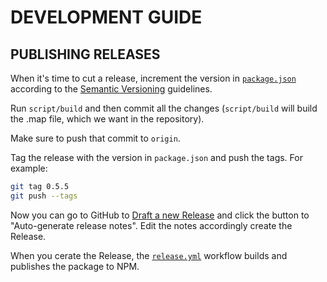 # DEVELOPMENT GUIDE

## PUBLISHING RELEASES

When it's time to cut a release, increment the version in [`package.json`](../package.json) according to the [Semantic Versioning](http://semver.org/) guidelines.

Run `script/build` and then commit all the changes (`script/build` will build the .map file, which we want in the repository).

Make sure to push that commit to `origin`.

Tag the release with the version in `package.json` and push the tags. For example:

```bash
git tag 0.5.5
git push --tags
```

Now you can go to GitHub to [Draft a new Release](https://github.com/haacked/aspnet-client-validation/releases/new) and click the button to "Auto-generate release notes". Edit the notes accordingly create the Release.


When you cerate the Release, the [`release.yml`](../.github/.workflow.release.yml) workflow builds and publishes the package to NPM.
